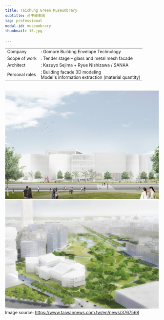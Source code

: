 ```yaml
---
title: Taichung Green Museumbrary
subtitle: 台中綠美圖
tag: professional
modal-id: museumbrary
thumbnail: 15.jpg

---
```

<table class="table__professional">
    <tbody>
        <tr>
            <td>
                Company&nbsp;&nbsp;&nbsp;
            </td>
            <td>
                : Gomore Building Envelope Technology
            </td>
        </tr>
        <tr>
            <td>
                Scope of work
            </td>
            <td>
                : Tender stage – glass and metal mesh facade
            </td>
        </tr>
        <tr>
            <td>
                Architect
            </td>
            <td>
                : Kazuyo Sejima + Ryue Nishizawa / SANAA
            </td>
        </tr>
        <tr>
            <td>
                Personal roles
            </td>
            <td>
                : Building facade 3D modeling <br>
                Model's information extraction (material quantity)
            </td>
        </tr>
    </tbody>
</table>
<br>
<img src="images/portfolio/15/15A.jpg" class="img-responsive img-centered" alt="Taichung Green Museumbrary">
<br>
<img src="images/portfolio/15/15B.jpg" class="img-responsive img-centered" alt="Taichung Green Museumbrary">
Image source: <a href="https://www.taiwannews.com.tw/en/news/3767568"> https://www.taiwannews.com.tw/en/news/3767568 </a>

